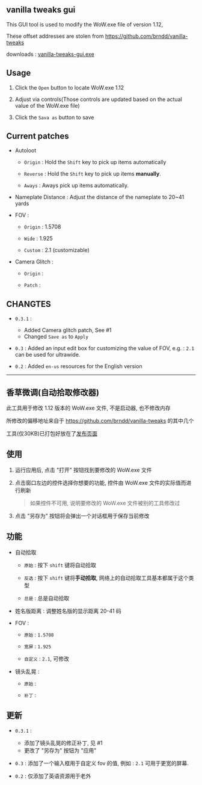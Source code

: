vanilla tweaks gui
-------

This GUI tool is used to modify the WoW.exe file of version 1.12,

These offset addresses are stolen from <https://github.com/brndd/vanilla-tweaks>

downloads : [vanilla-tweaks-gui.exe](https://github.com/R32/vanilla-tweaks/releases)

## Usage

1. Click the `Open` button to locate WoW.exe 1.12

2. Adjust via controls(Those controls are updated based on the actual value of the WoW.exe file)

3. Click the `Sava as` button to save

## Current patches

- Autoloot

  - `Origin` : Hold the `Shift` key to pick up items automatically

  - `Reverse` : Hold the `Shift` key to pick up items **manually**.

  - `Aways` : Aways pick up items automatically.

- Nameplate Distance : Adjust the distance of the nameplate to 20~41 yards

- FOV :

  - `Origin` : 1.5708

  - `Wide`   : 1.925

  - `Custom` : 2.1 (customizable)

- Camera Glitch :

  - `Origin` :

  - `Patch` :

## CHANGTES

- `0.3.1` :
  - Added Camera glitch patch, See #1
  - Changed `Save as` to `Apply`

- `0.3` : Added an input edit box for customizing the value of FOV, e.g. : `2.1` can be used for ultrawide.

- `0.2` : Added `en-us` resources for the English version



-------



香草微调(自动拾取修改器)
-------

此工具用于修改 1.12 版本的 WoW.exe 文件, 不是启动器, 也不修改内存

所修改的偏移地址来自于 <https://github.com/brndd/vanilla-tweaks> 的其中几个

工具(仅30KB)已打包好放在了[发布页面](https://github.com/R32/vanilla-tweaks/releases)

## 使用

1. 运行应用后, 点击 "打开" 按钮找到要修改的 WoW.exe 文件

2. 点击窗口左边的控件选择你想要的功能, 控件由 WoW.exe 文件的实际值而进行刷新

    > 如果控件不可用, 说明要修改的 WoW.exe 文件被别的工具修改过

3. 点击 "另存为" 按钮将会弹出一个对话框用于保存当前修改

## 功能

- 自动拾取

  - `原始` : 按下 `shift` 键将自动拾取

  - `反选` : 按下 `shift` 键将**手动拾取**, 网络上的自动拾取工具基本都属于这个类型

  - `总是` : 总是自动拾取

- 姓名版距离 : 调整姓名版的显示距离 20-41 码

- FOV :

  - `原始` : `1.5708`

  - `宽屏` : `1.925`

  - `自定义` : `2.1`, 可修改

- 镜头乱晃 :

  - `原始` :

  - `补丁` :

## 更新

- `0.3.1` :
  - 添加了镜头乱晃的修正补丁, 见 #1
  - 更改了 "另存为" 按钮为 "应用"

- `0.3` : 添加了一个输入框用于自定义 fov 的值, 例如 : `2.1` 可用于更宽的屏幕.

- `0.2` : 仅添加了英语资源用于老外
